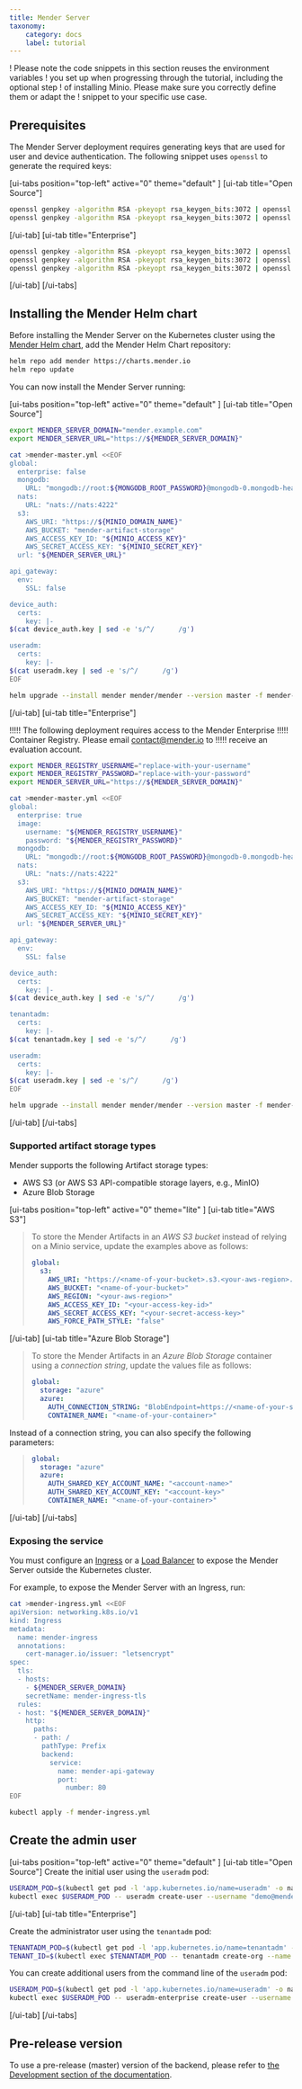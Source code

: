 ```yaml
---
title: Mender Server
taxonomy:
    category: docs
    label: tutorial
---
```


! Please note the code snippets in this section reuses the environment variables
! you set up when progressing through the tutorial, including the optional step
! of installing Minio. Please make sure you correctly define them or adapt the
! snippet to your specific use case.

## Prerequisites

The Mender Server deployment requires generating keys that are used for user and
device authentication. The following snippet uses `openssl` to generate the
required keys:

[ui-tabs position="top-left" active="0" theme="default" ]
[ui-tab title="Open Source"]
```bash
openssl genpkey -algorithm RSA -pkeyopt rsa_keygen_bits:3072 | openssl rsa -out device_auth.key
openssl genpkey -algorithm RSA -pkeyopt rsa_keygen_bits:3072 | openssl rsa -out useradm.key
```
[/ui-tab]
[ui-tab title="Enterprise"]
```bash
openssl genpkey -algorithm RSA -pkeyopt rsa_keygen_bits:3072 | openssl rsa -out device_auth.key
openssl genpkey -algorithm RSA -pkeyopt rsa_keygen_bits:3072 | openssl rsa -out useradm.key
openssl genpkey -algorithm RSA -pkeyopt rsa_keygen_bits:3072 | openssl rsa -out tenantadm.key
```
[/ui-tab]
[/ui-tabs]


## Installing the Mender Helm chart

Before installing the Mender Server on the Kubernetes cluster using the
[Mender Helm chart](https://github.com/mendersoftware/mender-helm), add the
Mender Helm Chart repository:

```bash
helm repo add mender https://charts.mender.io
helm repo update
```

You can now install the Mender Server running:

[ui-tabs position="top-left" active="0" theme="default" ]
[ui-tab title="Open Source"]
<!--AUTOVERSION: "cat >mender-%.yml <<EOF"/integration "helm upgrade --install mender mender/mender --version % -f mender-%.yml"/integration -->
```bash
export MENDER_SERVER_DOMAIN="mender.example.com"
export MENDER_SERVER_URL="https://${MENDER_SERVER_DOMAIN}"

cat >mender-master.yml <<EOF
global:
  enterprise: false
  mongodb:
    URL: "mongodb://root:${MONGODB_ROOT_PASSWORD}@mongodb-0.mongodb-headless.default.svc.cluster.local:27017,mongodb-1.mongodb-headless.default.svc.cluster.local:27017"
  nats:
    URL: "nats://nats:4222"
  s3:
    AWS_URI: "https://${MINIO_DOMAIN_NAME}"
    AWS_BUCKET: "mender-artifact-storage"
    AWS_ACCESS_KEY_ID: "${MINIO_ACCESS_KEY}"
    AWS_SECRET_ACCESS_KEY: "${MINIO_SECRET_KEY}"
  url: "${MENDER_SERVER_URL}"

api_gateway:
  env:
    SSL: false

device_auth:
  certs:
    key: |-
$(cat device_auth.key | sed -e 's/^/      /g')

useradm:
  certs:
    key: |-
$(cat useradm.key | sed -e 's/^/      /g')
EOF

helm upgrade --install mender mender/mender --version master -f mender-master.yml
```
[/ui-tab]
[ui-tab title="Enterprise"]


!!!!! The following deployment requires access to the Mender Enterprise
!!!!! Container Registry. Please email [contact@mender.io](mailto:contact@mender.io) to
!!!!! receive an evaluation account.


<!--AUTOVERSION: "cat >mender-%.yml <<EOF"/integration "helm upgrade --install mender mender/mender --version % -f mender-%.yml"/integration -->
```bash
export MENDER_REGISTRY_USERNAME="replace-with-your-username"
export MENDER_REGISTRY_PASSWORD="replace-with-your-password"
export MENDER_SERVER_URL="https://${MENDER_SERVER_DOMAIN}"

cat >mender-master.yml <<EOF
global:
  enterprise: true
  image:
    username: "${MENDER_REGISTRY_USERNAME}"
    password: "${MENDER_REGISTRY_PASSWORD}"
  mongodb:
    URL: "mongodb://root:${MONGODB_ROOT_PASSWORD}@mongodb-0.mongodb-headless.default.svc.cluster.local:27017,mongodb-1.mongodb-headless.default.svc.cluster.local:27017"
  nats:
    URL: "nats://nats:4222"
  s3:
    AWS_URI: "https://${MINIO_DOMAIN_NAME}"
    AWS_BUCKET: "mender-artifact-storage"
    AWS_ACCESS_KEY_ID: "${MINIO_ACCESS_KEY}"
    AWS_SECRET_ACCESS_KEY: "${MINIO_SECRET_KEY}"
  url: "${MENDER_SERVER_URL}"

api_gateway:
  env:
    SSL: false

device_auth:
  certs:
    key: |-
$(cat device_auth.key | sed -e 's/^/      /g')

tenantadm:
  certs:
    key: |-
$(cat tenantadm.key | sed -e 's/^/      /g')

useradm:
  certs:
    key: |-
$(cat useradm.key | sed -e 's/^/      /g')
EOF

helm upgrade --install mender mender/mender --version master -f mender-master.yml
```
[/ui-tab]
[/ui-tabs]

### Supported artifact storage types

Mender supports the following Artifact storage types:
* AWS S3 (or AWS S3 API-compatible storage layers, e.g., MinIO)
* Azure Blob Storage

[ui-tabs position="top-left" active="0" theme="lite" ]
[ui-tab title="AWS S3"]
<!--AUTOMATION: ignore -->
> To store the Mender Artifacts in an *AWS S3 bucket* instead of relying on a Minio service, update
> the examples above as follows:
>
> ```yaml
> global:
>   s3:
>     AWS_URI: "https://<name-of-your-bucket>.s3.<your-aws-region>.amazonaws.com"
>     AWS_BUCKET: "<name-of-your-bucket>"
>     AWS_REGION: "<your-aws-region>"
>     AWS_ACCESS_KEY_ID: "<your-access-key-id>"
>     AWS_SECRET_ACCESS_KEY: "<your-secret-access-key>"
>     AWS_FORCE_PATH_STYLE: "false"
> ```
[/ui-tab]
[ui-tab title="Azure Blob Storage"]

> To store the Mender Artifacts in an *Azure Blob Storage* container using a *connection string*, update the values file as follows:
>
> ```yaml
> global:
>   storage: "azure"
>   azure:
>     AUTH_CONNECTION_STRING: "BlobEndpoint=https://<name-of-your-storage>.blob.core.windows.net;SharedAccessSignature=..."
>     CONTAINER_NAME: "<name-of-your-container>"
> ```

Instead of a connection string, you can also specify the following parameters:
>
> ```yaml
> global:
>   storage: "azure"
>   azure:
>     AUTH_SHARED_KEY_ACCOUNT_NAME: "<account-name>"
>     AUTH_SHARED_KEY_ACCOUNT_KEY: "<account-key>"
>     CONTAINER_NAME: "<name-of-your-container>"
> ```
[/ui-tab]
[/ui-tabs]

### Exposing the service

You must configure
an [Ingress](https://kubernetes.io/docs/concepts/services-networking/ingress/) or a
[Load Balancer](https://kubernetes.io/docs/concepts/services-networking/service/#loadbalancer)
to expose the Mender Server outside the Kubernetes cluster.

For example, to expose the Mender Server with an Ingress, run:

```bash
cat >mender-ingress.yml <<EOF
apiVersion: networking.k8s.io/v1
kind: Ingress
metadata:
  name: mender-ingress
  annotations:
    cert-manager.io/issuer: "letsencrypt"
spec:
  tls:
  - hosts:
    - ${MENDER_SERVER_DOMAIN}
    secretName: mender-ingress-tls
  rules:
  - host: "${MENDER_SERVER_DOMAIN}"
    http:
      paths:
      - path: /
        pathType: Prefix
        backend:
          service:
            name: mender-api-gateway
            port:
              number: 80
EOF

kubectl apply -f mender-ingress.yml
```

## Create the admin user

[ui-tabs position="top-left" active="0" theme="default" ]
[ui-tab title="Open Source"]
Create the initial user using the `useradm` pod:
```bash
USERADM_POD=$(kubectl get pod -l 'app.kubernetes.io/name=useradm' -o name | head -1)
kubectl exec $USERADM_POD -- useradm create-user --username "demo@mender.io" --password "demodemo"
```
[/ui-tab]
[ui-tab title="Enterprise"]

Create the administrator user using the `tenantadm` pod:
```bash
TENANTADM_POD=$(kubectl get pod -l 'app.kubernetes.io/name=tenantadm' -o name | head -1)
TENANT_ID=$(kubectl exec $TENANTADM_POD -- tenantadm create-org --name demo --username "admin@mender.io" --password "adminadmin" --plan enterprise)
```

You can create additional users from the command line of the `useradm` pod:

```bash
USERADM_POD=$(kubectl get pod -l 'app.kubernetes.io/name=useradm' -o name | head -1)
kubectl exec $USERADM_POD -- useradm-enterprise create-user --username "demo@mender.io" --password "demodemo" --tenant-id $TENANT_ID
```
[/ui-tab]
[/ui-tabs]

## Pre-release version

<!--AUTOVERSION: "pre-release (%)"/ignore-->
To use a pre-release (master) version of the backend, please refer to [the Development section of
the
documentation](https://docs.mender.io/development/server-installation/production-installation-with-kubernetes/mender-server).
